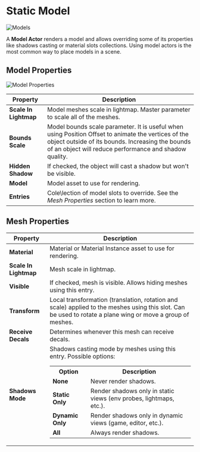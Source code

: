 # Static Model

![Models](media/box.png)

A **Model Actor** renders a model and allows overriding some of its properties like shadows casting or material slots collections. Using model actors is the most common way to place models in a scene.

## Model Properties

![Model Properties](media/model-properties.jpg)

| Property | Description |
|--------|--------|
| **Scale In Lightmap** | Model meshes scale in lightmap. Master parameter to scale all of the meshes. |
| **Bounds Scale** | Model bounds scale parameter. It is useful when using Position Offset to animate the vertices of the object outside of its bounds. Increasing the bounds of an object will reduce performance and shadow quality. |
| **Hidden Shadow** | If checked, the object will cast a shadow but won't be visible. |
| **Model** | Model asset to use for rendering. |
| **Entries** | Cole\lection of model slots to override. See the *Mesh Properties* section to learn more. |

## Mesh Properties

| Property | Description |
|--------|--------|
| **Material** | Material or Material Instance asset to use for rendering. |
| **Scale In Lightmap** | Mesh scale in lightmap. |
| **Visible** | If checked, mesh is visible. Allows hiding meshes using this entry. |
| **Transform** | Local transformation (translation, rotation and scale) applied to the meshes using this slot. Can be used to rotate a plane wing or move a group of meshes. |
| **Receive Decals** | Determines whenever this mesh can receive decals. |
| **Shadows Mode** | Shadows casting mode by meshes using this entry. Possible options: <br><table><tbody><tr><th>Option</th><th>Description</th></tr><tr><td>**None**</td><td>Never render shadows.</td></tr><tr><td>**Static Only**</td><td>Render shadows only in static views (env probes, lightmaps, etc.).</td></tr><tr><td>**Dynamic Only**</td><td>Render shadows only in dynamic views (game, editor, etc.).</td></tr><tr><td>**All**</td><td>Always render shadows.</td></tr></tbody></table> |
